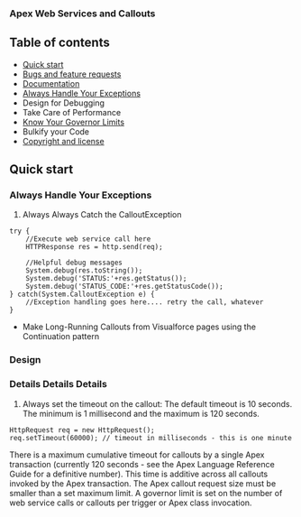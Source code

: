 ### Apex Web Services and Callouts

## Table of contents

- [Quick start](#quick-start)
- [Bugs and feature requests](#bugs-and-feature-requests)
- [Documentation](#documentation)
- [Always Handle Your Exceptions](Always-Handle-Your-Exceptions)
- Design for Debugging
- Take Care of Performance
- [Know Your Governor Limits](#Know-Your-Governor-Limits])
- Bulkify your Code
- [Copyright and license](#copyright-and-license)

## Quick start





### Always Handle Your Exceptions

1. Always Always Catch the CalloutException

```
try {
    //Execute web service call here
    HTTPResponse res = http.send(req);

    //Helpful debug messages
    System.debug(res.toString());
    System.debug('STATUS:'+res.getStatus());
    System.debug('STATUS_CODE:'+res.getStatusCode());
} catch(System.CalloutException e) {
    //Exception handling goes here.... retry the call, whatever
}
```


* Make Long-Running Callouts from Visualforce pages using the Continuation pattern


### Design

### Details Details Details
1. Always set the timeout on the callout:
The default timeout is 10 seconds. The minimum is 1 millisecond and the maximum is 120 seconds.

```
HttpRequest req = new HttpRequest();
req.setTimeout(60000); // timeout in milliseconds - this is one minute
```

There is a maximum cumulative timeout for callouts by a single Apex transaction (currently 120 seconds - see the Apex Language Reference Guide for a definitive number). This time is additive across all callouts invoked by the Apex transaction.
The Apex callout request size must be smaller than a set maximum limit.
A governor limit is set on the number of web service calls or callouts per trigger or Apex class invocation.
